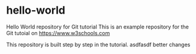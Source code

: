# hello-world
Hello World repository for Git tutorial
This is an example repository for the Git tutoial on https://www.w3schools.com

This repository is built step by step in the tutorial. 
asdfasdf
better changes
